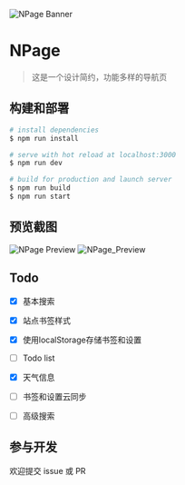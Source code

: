 ![NPage Banner](https://picbed-1253315888.file.myqcloud.com/images/NPage-Banner.png)

# NPage

> 这是一个设计简约，功能多样的导航页

## 构建和部署

``` bash
# install dependencies
$ npm run install

# serve with hot reload at localhost:3000
$ npm run dev

# build for production and launch server
$ npm run build
$ npm run start
```

## 预览截图

![NPage Preview](https://picbed-1253315888.file.myqcloud.com/images/NPage-Preview.png)
![NPage_Preview](https://picbed-1253315888.file.myqcloud.com/images/NPage-Preview-1.png)

## Todo

* [x] 基本搜索

* [x] 站点书签样式

* [x] 使用localStorage存储书签和设置

* [ ] Todo list

* [X] 天气信息

* [ ] 书签和设置云同步

* [ ] 高级搜索

## 参与开发
欢迎提交 issue 或 PR
